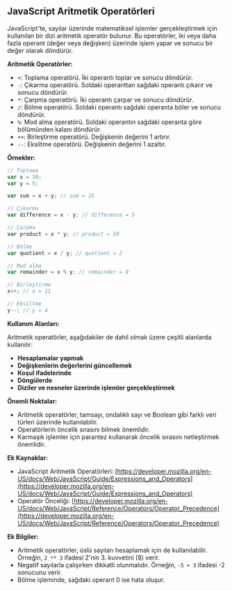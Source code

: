 ## JavaScript Aritmetik Operatörleri

JavaScript'te, sayılar üzerinde matematiksel işlemler gerçekleştirmek için kullanılan bir dizi aritmetik operatör bulunur. Bu operatörler, iki veya daha fazla operant (değer veya değişken) üzerinde işlem yapar ve sonucu bir değer olarak döndürür.

**Aritmetik Operatörler:**

* `+`: Toplama operatörü. İki operantı toplar ve sonucu döndürür.
* `-`: Çıkarma operatörü. Soldaki operanttan sağdaki operantı çıkarır ve sonucu döndürür.
* `*`: Çarpma operatörü. İki operantı çarpar ve sonucu döndürür.
* `/`: Bölme operatörü. Soldaki operantı sağdaki operanta böler ve sonucu döndürür.
* `%`: Mod alma operatörü. Soldaki operantın sağdaki operanta göre bölümünden kalanı döndürür.
* `++`: Birleştirme operatörü. Değişkenin değerini 1 artırır.
* `--`: Eksiltme operatörü. Değişkenin değerini 1 azaltır.

**Örnekler:**

```javascript
// Toplama
var x = 10;
var y = 5;

var sum = x + y; // sum = 15

// Çıkarma
var difference = x - y; // difference = 5

// Çarpma
var product = x * y; // product = 50

// Bölme
var quotient = x / y; // quotient = 2

// Mod alma
var remainder = x % y; // remainder = 0

// Birleştirme
x++; // x = 11

// Eksiltme
y--; // y = 4
```

**Kullanım Alanları:**

Aritmetik operatörler, aşağıdakiler de dahil olmak üzere çeşitli alanlarda kullanılır:

* **Hesaplamalar yapmak**
* **Değişkenlerin değerlerini güncellemek**
* **Koşul ifadelerinde**
* **Döngülerde**
* **Diziler ve nesneler üzerinde işlemler gerçekleştirmek**

**Önemli Noktalar:**

* Aritmetik operatörler, tamsayı, ondalıklı sayı ve Boolean gibi farklı veri türleri üzerinde kullanılabilir.
* Operatörlerin öncelik sırasını bilmek önemlidir.
* Karmaşık işlemler için parantez kullanarak öncelik sırasını netleştirmek önemlidir.

**Ek Kaynaklar:**

* JavaScript Aritmetik Operatörleri: [https://developer.mozilla.org/en-US/docs/Web/JavaScript/Guide/Expressions_and_Operators](https://developer.mozilla.org/en-US/docs/Web/JavaScript/Guide/Expressions_and_Operators)
* Operatör Önceliği: [https://developer.mozilla.org/en-US/docs/Web/JavaScript/Reference/Operators/Operator_Precedence](https://developer.mozilla.org/en-US/docs/Web/JavaScript/Reference/Operators/Operator_Precedence)

**Ek Bilgiler:**

* Aritmetik operatörler, üslü sayıları hesaplamak için de kullanılabilir. Örneğin, `2 ** 3` ifadesi 2'nin 3. kuvvetini (8) verir.
* Negatif sayılarla çalışırken dikkatli olunmalıdır. Örneğin, `-5 + 3` ifadesi -2 sonucunu verir.
* Bölme işleminde, sağdaki operant 0 ise hata oluşur.